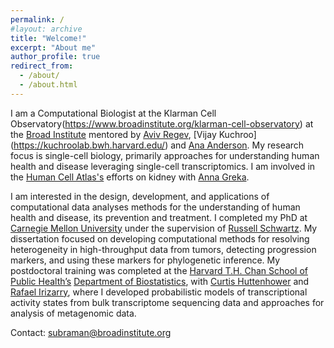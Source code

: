 ```yaml
---
permalink: /
#layout: archive
title: "Welcome!"
excerpt: "About me"
author_profile: true
redirect_from:
  - /about/
  - /about.html
---
```


I am a Computational Biologist at the Klarman Cell Observatory(https://www.broadinstitute.org/klarman-cell-observatory) at the [Broad Institute](https://www.broadinstitute.org) mentored by [Aviv Regev](https://www.broadinstitute.org/regev-lab), [Vijay Kuchroo] (https://kuchroolab.bwh.harvard.edu/) and [Ana Anderson](https://anacandersonlab.com/). My research focus is single-cell biology, primarily approaches for understanding human health and disease leveraging single-cell transcriptomics. I am involved in the [Human Cell Atlas's](https://www.humancellatlas.org) efforts on kidney with [Anna Greka](http://grekalab.bwh.harvard.edu/anna-greka/). 

I am interested in the design, development, and applications of computational data analyses
methods for the understanding of human health and disease, its prevention and treatment. I completed my PhD at [Carnegie Mellon University](https://www.cmu.edu) under the supervision of [Russell Schwartz](http://www.cs.cmu.edu/~russells/). My dissertation focused on developing computational methods for resolving heterogeneity in high-throughput data from tumors, detecting progression markers, and using these markers for phylogenetic inference. My postdoctoral training was completed at the [Harvard T.H. Chan School of Public Health’s](https://www.hsph.harvard.edu) [Department of Biostatistics](https://www.hsph.harvard.edu/biostatistics/), with [Curtis Huttenhower](http://huttenhower.sph.harvard.edu) and [Rafael Irizarry](https://www.hsph.harvard.edu/rafael-irizarry/), where I developed probabilistic models of transcriptional activity states from bulk transcriptome sequencing data and approaches for analysis of metagenomic data. 

Contact: subraman@broadinstitute.org




